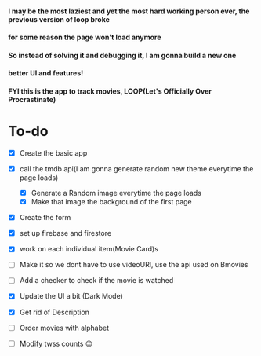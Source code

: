 #### I may be the most laziest and yet the most hard working person ever, the previous version of loop broke

#### for some reason the page won't load anymore

#### So instead of solving it and debugging it, I am gonna build a new one

#### better UI and features!

#### FYI this is the app to track movies, LOOP(Let's Officially Over Procrastinate)
# To-do

* [x] Create the basic app
* [x] call the tmdb api(I am gonna generate random new theme everytime the page loads)
    * [x] Generate a Random image everytime the page loads
    * [x] Make that image the background of the first page
* [x] Create the form
* [x] set up firebase and firestore
* [x] work on each individual item(Movie Card)s

* [ ] Make it so we dont have to use videoURl, use the api used on Bmovies
* [ ] Add a checker to check if the movie is watched
* [x] Update the UI a bit (Dark Mode)
* [x] Get rid of Description
* [ ] Order movies with alphabet
* [ ] Modify twss counts 😉